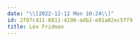```yaml
---
date: "\\[2022-12-12 Mon 10:24\\]"
id: 2f07c411-8811-4198-adb2-e01a02ec5ff9
title: Lex Fridman
---
```


